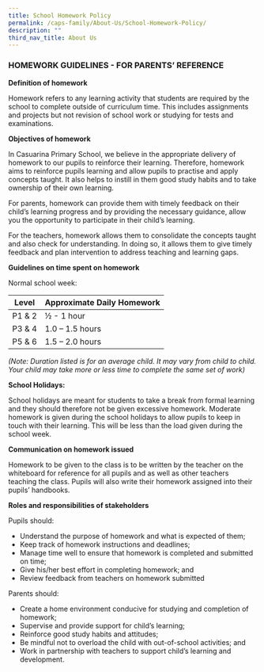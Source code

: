 ```yaml
---
title: School Homework Policy
permalink: /caps-family/About-Us/School-Homework-Policy/
description: ""
third_nav_title: About Us
---
```

### HOMEWORK GUIDELINES - FOR PARENTS’ REFERENCE

  

**Definition of homework**

Homework refers to any learning activity that students are required by the school to complete outside of curriculum time. This includes assignments and projects but not revision of school work or studying for tests and examinations.

  

**Objectives of homework**

In Casuarina Primary School, we believe in the appropriate delivery of homework to our pupils to reinforce their learning. Therefore, homework aims to reinforce pupils learning and allow pupils to practise and apply concepts taught. It also helps to instill in them good study habits and to take ownership of their own learning.

  

For parents, homework can provide them with timely feedback on their child’s learning progress and by providing the necessary guidance, allow you the opportunity to participate in their child’s learning.

  

For the teachers, homework allows them to consolidate the concepts taught and also check for understanding. In doing so, it allows them to give timely feedback and plan intervention to address teaching and learning gaps.

  

**Guidelines on time spent on homework**

Normal school week:

  

| Level | Approximate Daily Homework |
| --- | --- |
| P1 & 2 | ½ - 1 hour |
| P3 & 4 | 1.0 – 1.5 hours |
| P5 & 6 | 1.5 – 2.0 hours |

_(Note: Duration listed is for an average child. It may vary from child to child. Your child may take more or less time to complete the same set of work)_

  

**School Holidays:**

School holidays are meant for students to take a break from formal learning and they should therefore not be given excessive homework. Moderate homework is given during the school holidays to allow pupils to keep in touch with their learning. This will be less than the load given during the school week.

  

**Communication on homework issued**

Homework to be given to the class is to be written by the teacher on the whiteboard for reference for all pupils and as well as other teachers teaching the class. Pupils will also write their homework assigned into their pupils’ handbooks.

  

**Roles and responsibilities of stakeholders**

Pupils should:

*   Understand the purpose of homework and what is expected of them;
*   Keep track of homework instructions and deadlines;
*   Manage time well to ensure that homework is completed and submitted on time;
*   Give his/her best effort in completing homework; and
*   Review feedback from teachers on homework submitted

  

Parents should:

*   Create a home environment conducive for studying and completion of homework;
*   Supervise and provide support for child’s learning;
*   Reinforce good study habits and attitudes;
*   Be mindful not to overload the child with out-of-school activities; and
*   Work in partnership with teachers to support child’s learning and development.